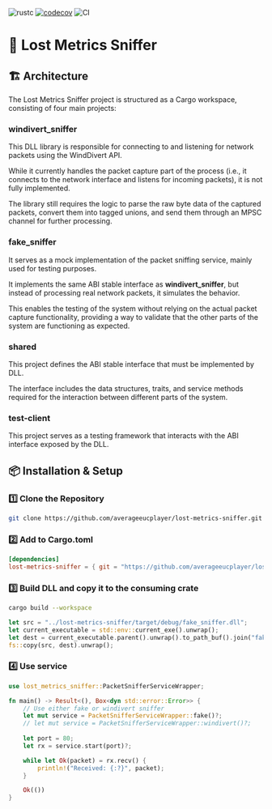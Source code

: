 ![rustc](https://img.shields.io/badge/rustc-1.85.0-blue.svg)
[![codecov](https://codecov.io/gh/averageeucplayer/lost-metrics-sniffer/graph/badge.svg?token=HHRGYYUNM2)](https://codecov.io/gh/averageeucplayer/lost-metrics-sniffer)
![CI](https://github.com/averageeucplayer/lost-metrics-sniffer/actions/workflows/ci.yml/badge.svg)

# 🔮 Lost Metrics Sniffer

## 🏗️ Architecture

The Lost Metrics Sniffer project is structured as a Cargo workspace, consisting of four main projects:

### **windivert_sniffer**

This DLL library is responsible for connecting to and listening for network packets using the WindDivert API.

While it currently handles the packet capture part of the process (i.e., it connects to the network interface and listens for incoming packets), it is not fully implemented.

The library still requires the logic to parse the raw byte data of the captured packets, convert them into tagged unions, and send them through an MPSC channel for further processing.

### **fake_sniffer**

It serves as a mock implementation of the packet sniffing service, mainly used for testing purposes.

It implements the same ABI stable interface as **windivert_sniffer**, but instead of processing real network packets, it simulates the behavior.

This enables the testing of the system without relying on the actual packet capture functionality, providing a way to validate that the other parts of the system are functioning as expected.

### **shared**

This project defines the ABI stable interface that must be implemented by DLL.

The interface includes the data structures, traits, and service methods required for the interaction between different parts of the system.

### **test-client**

This project serves as a testing framework that interacts with the ABI interface exposed by the DLL.

## 📦 Installation & Setup

### 1️⃣ **Clone the Repository**

```sh
git clone https://github.com/averageeucplayer/lost-metrics-sniffer.git
```

### 2️⃣ Add to Cargo.toml

```toml
[dependencies]
lost-metrics-sniffer = { git = "https://github.com/averageeucplayer/lost-metrics-sniffer" }
```

### 3️⃣ Build DLL and copy it to the consuming crate

```sh
cargo build --workspace
```

```rust
let src = "../lost-metrics-sniffer/target/debug/fake_sniffer.dll";
let current_executable = std::env::current_exe().unwrap();
let dest = current_executable.parent().unwrap().to_path_buf().join("fake_sniffer.dll");
fs::copy(src, dest).unwrap();
```

### 4️⃣ Use service

```rust
use lost_metrics_sniffer::PacketSnifferServiceWrapper;

fn main() -> Result<(), Box<dyn std::error::Error>> {
    // Use either fake or windivert sniffer
    let mut service = PacketSnifferServiceWrapper::fake()?;
    // let mut service = PacketSnifferServiceWrapper::windivert()?;
    
    let port = 80;
    let rx = service.start(port)?;

    while let Ok(packet) = rx.recv() {
        println!("Received: {:?}", packet);
    }

    Ok(())
}
```